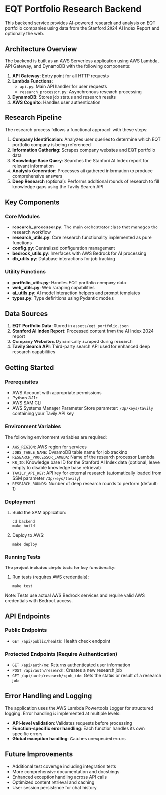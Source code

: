 # EQT Portfolio Research Backend

This backend service provides AI-powered research and analysis on EQT portfolio companies using data from the Stanford 2024 AI Index Report and optionally the web.

## Architecture Overview

The backend is built as an AWS Serverless application using AWS Lambda, API Gateway, and DynamoDB with the following components:

1. **API Gateway**: Entry point for all HTTP requests
2. **Lambda Functions**:
   - `api.py`: Main API handler for user requests
   - `research_processor.py`: Asynchronous research processing
3. **DynamoDB**: Stores job status and research results
4. **AWS Cognito**: Handles user authentication

## Research Pipeline

The research process follows a functional approach with these steps:

1. **Company Identification**: Analyzes user queries to determine which EQT portfolio company is being referenced
2. **Information Gathering**: Scrapes company websites and EQT portfolio data
3. **Knowledge Base Query**: Searches the Stanford AI Index report for relevant information
4. **Analysis Generation**: Processes all gathered information to produce comprehensive answers
5. **Deep Research** (optional): Performs additional rounds of research to fill knowledge gaps using the Tavily Search API

## Key Components

### Core Modules

- **research_processor.py**: The main orchestrator class that manages the research workflow
- **research_utils.py**: Core research functionality implemented as pure functions
- **config.py**: Centralized configuration management
- **bedrock_utils.py**: Interfaces with AWS Bedrock for AI processing
- **db_utils.py**: Database interactions for job tracking

### Utility Functions

- **portfolio_utils.py**: Handles EQT portfolio company data
- **web_utils.py**: Web scraping capabilities
- **ai_utils.py**: AI model interaction helpers and prompt templates
- **types.py**: Type definitions using Pydantic models

## Data Sources

1. **EQT Portfolio Data**: Stored in `assets/eqt_portfolio.json`
2. **Stanford AI Index Report**: Processed content from the AI Index 2024 report
3. **Company Websites**: Dynamically scraped during research
4. **Tavily Search API**: Third-party search API used for enhanced deep research capabilities

## Getting Started

### Prerequisites

- AWS Account with appropriate permissions
- Python 3.11+
- AWS SAM CLI
- AWS Systems Manager Parameter Store parameter: `/3p/keys/tavily` containing your Tavily API key

### Environment Variables

The following environment variables are required:

- `AWS_REGION`: AWS region for services
- `JOBS_TABLE_NAME`: DynamoDB table name for job tracking
- `RESEARCH_PROCESSOR_LAMBDA`: Name of the research processor Lambda
- `KB_ID`: Knowledge base ID for the Stanford AI Index data (optional, leave empty to disable knowledge base retrieval)
- `TAVILY_API_KEY`: API key for external research (automatically loaded from SSM parameter `/3p/keys/tavily`)
- `RESEARCH_ROUNDS`: Number of deep research rounds to perform (default: 1)

### Deployment

1. Build the SAM application:

   ```
   cd backend
   make build
   ```

2. Deploy to AWS:
   ```
   make deploy
   ```

### Running Tests

The project includes simple tests for key functionality:

1. Run tests (requires AWS credentials):
   ```
   make test
   ```

Note: Tests use actual AWS Bedrock services and require valid AWS credentials with Bedrock access.

## API Endpoints

### Public Endpoints

- `GET /api/public/health`: Health check endpoint

### Protected Endpoints (Require Authentication)

- `GET /api/auth/me`: Returns authenticated user information
- `POST /api/auth/research`: Creates a new research job
- `GET /api/auth/research/<job_id>`: Gets the status or result of a research job

## Error Handling and Logging

The application uses the AWS Lambda Powertools Logger for structured logging. Error handling is implemented at multiple levels:

- **API-level validation**: Validates requests before processing
- **Function-specific error handling**: Each function handles its own specific errors
- **Global exception handling**: Catches unexpected errors

## Future Improvements

- Additional test coverage including integration tests
- More comprehensive documentation and docstrings
- Enhanced exception handling across API calls
- Optimized content retrieval and caching
- User session persistence for chat history
